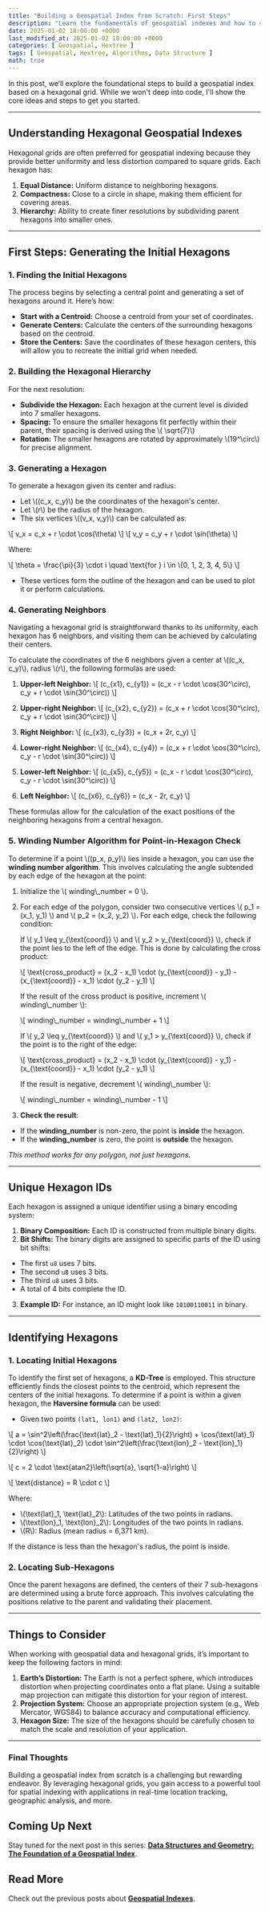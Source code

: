 ```yaml
---
title: "Building a Geospatial Index from Scratch: First Steps"
description: "Learn the fundamentals of geospatial indexes and how to start building one from scratch"
date: 2025-01-02 18:00:00 +0000
last_modified_at: 2025-01-02 18:00:00 +0000
categories: [ Geospatial, Hextree ]
tags: [ Geospatial, Hextree, Algorithms, Data Structure ]
math: true
---
```


In this post, we’ll explore the foundational steps to build a geospatial index based on a hexagonal grid. While we won't
deep into
code, I'll show the core ideas and steps to get you started.

---

## Understanding Hexagonal Geospatial Indexes

Hexagonal grids are often preferred for geospatial indexing because they provide better uniformity and less distortion
compared to square grids. Each hexagon has:

1. **Equal Distance:** Uniform distance to neighboring hexagons.
2. **Compactness:** Close to a circle in shape, making them efficient for covering areas.
3. **Hierarchy:** Ability to create finer resolutions by subdividing parent hexagons into smaller ones.

---

## First Steps: Generating the Initial Hexagons

### 1. **Finding the Initial Hexagons**

The process begins by selecting a central point and generating a set of hexagons around it. Here’s how:

- **Start with a Centroid:** Choose a centroid from your set of coordinates.
- **Generate Centers:** Calculate the centers of the surrounding hexagons based on the centroid.
- **Store the Centers:** Save the coordinates of these hexagon centers, this will allow you to recreate the
  initial grid when needed.

### 2. **Building the Hexagonal Hierarchy**

For the next resolution:

- **Subdivide the Hexagon:** Each hexagon at the current level is divided into 7 smaller hexagons.
- **Spacing:** To ensure the smaller hexagons fit perfectly within their parent, their spacing is derived using the \\(
  \\sqrt{7}\\)
- **Rotation:** The smaller hexagons are rotated by approximately \\(19^\\circ\\) for precise alignment.

### 3. **Generating a Hexagon**

To generate a hexagon given its center and radius:

- Let \\((c_x, c_y)\\) be the coordinates of the hexagon's center.
- Let \\(r\\) be the radius of the hexagon.
- The six vertices \\((v_x, v_y)\\) can be calculated as:

\\[
v_x = c_x + r \\cdot \\cos(\\theta)
\\]
\\[
v_y = c_y + r \\cdot \\sin(\\theta)
\\]

Where:

\\[
\\theta = \\frac{\\pi}{3} \\cdot i \\quad \\text{for } i \\in \\{0, 1, 2, 3, 4, 5\\}
\\]

- These vertices form the outline of the hexagon and can be used to plot it or perform calculations.

### 4. **Generating Neighbors**

Navigating a hexagonal grid is straightforward thanks to its uniformity, each hexagon has 6 neighbors, and visiting
them can be achieved by calculating their centers.

To calculate the coordinates of the 6 neighbors given a center at \\((c_x, c_y)\\), radius \\(r\\), the following formulas are used:

1. **Upper-left Neighbor:**
   \\[
   (c_{x1}, c_{y1}) = (c_x - r \\cdot \\cos(30^\\circ), c_y + r \\cdot \\sin(30^\\circ))
   \\]

2. **Upper-right Neighbor:**
   \\[
   (c_{x2}, c_{y2}) = (c_x + r \\cdot \\cos(30^\\circ), c_y + r \\cdot \\sin(30^\\circ))
   \\]

3. **Right Neighbor:**
   \\[
   (c_{x3}, c_{y3}) = (c_x + 2r, c_y)
   \\]

4. **Lower-right Neighbor:**
   \\[
   (c_{x4}, c_{y4}) = (c_x + r \\cdot \\cos(30^\\circ), c_y - r \\cdot \\sin(30^\\circ))
   \\]

5. **Lower-left Neighbor:**
   \\[
   (c_{x5}, c_{y5}) = (c_x - r \\cdot \\cos(30^\\circ), c_y - r \\cdot \\sin(30^\\circ))
   \\]

6. **Left Neighbor:**
   \\[
   (c_{x6}, c_{y6}) = (c_x - 2r, c_y)
   \\]

These formulas allow for the calculation of the exact positions of the neighboring hexagons from a central hexagon.

### 5. **Winding Number Algorithm for Point-in-Hexagon Check**

To determine if a point \\((p_x, p_y)\\) lies inside a hexagon, you can use the **winding number algorithm**. This
involves calculating the angle subtended by each edge of the hexagon at the point:


1. Initialize the \\( winding\\_number = 0 \\).

2. For each edge of the polygon, consider two consecutive vertices \\( p_1 = (x_1, y_1) \\) and \\( p_2 = (x_2, y_2) \\). For each edge, check the following condition:

   If \\( y_1 \\leq y_{\\text{coord}} \\) and \\( y_2 > y_{\\text{coord}} \\), check if the point lies to the left of the edge. This is done by calculating the cross product:

   \\[
   \\text{cross\_product} = (x_2 - x_1) \\cdot (y_{\\text{coord}} - y_1) - (x_{\\text{coord}} - x_1) \\cdot (y_2 - y_1)
   \\]

   If the result of the cross product is positive, increment \\( winding\\_number \\):

   \\[
   winding\\_number = winding\\_number + 1
   \\]

   If \\( y_2 \\leq y_{\\text{coord}} \\) and \\( y_1 > y_{\\text{coord}} \\), check if the point is to the right of the edge:

   \\[
   \\text{cross\_product} = (x_2 - x_1) \\cdot (y_{\\text{coord}} - y_1) - (x_{\\text{coord}} - x_1) \\cdot (y_2 - y_1)
   \\]

   If the result is negative, decrement \\( winding\\_number \\):

   \\[
   winding\\_number = winding\\_number - 1
   \\]

5. **Check the result**:

- If the **winding_number** is non-zero, the point is **inside** the hexagon.
- If the **winding_number** is zero, the point is **outside** the hexagon.

_This method works for any polygon, not just hexagons._

---

## Unique Hexagon IDs

Each hexagon is assigned a unique identifier using a binary encoding system:

1. **Binary Composition:** Each ID is constructed from multiple binary digits.
2. **Bit Shifts:** The binary digits are assigned to specific parts of the ID using bit shifts:

- The first `u8` uses 7 bits.
- The second `u8` uses 3 bits.
- The third `u8` uses 3 bits.
- A total of 4 bits complete the ID.

3. **Example ID:** For instance, an ID might look like `10100110011` in binary.

---

## Identifying Hexagons

### 1. **Locating Initial Hexagons**

To identify the first set of hexagons, a **KD-Tree** is employed. This structure efficiently finds the closest points to
the centroid, which represent the centers of the initial hexagons. To determine if a point is within a given hexagon,
the **Haversine formula** can be used:

- Given two points `(lat1, lon1)` and `(lat2, lon2)`:

\\[
a = \\sin^2\\left(\\frac{\\text{lat}_2 - \\text{lat}_1}{2}\\right) + \\cos(\\text{lat}_1) \\cdot \\cos(\\text{lat}_2) \\cdot \\sin^2\\left(\\frac{\\text{lon}_2 - \\text{lon}_1}{2}\\right)
\\]

\\[
c = 2 \\cdot \\text{atan2}\\left(\\sqrt{a}, \\sqrt{1-a}\\right)
\\]

\\[
\\text{distance} = R \\cdot c
\\]

Where:

- \\(\\text{lat}_1, \\text{lat}_2\\): Latitudes of the two points in radians.
- \\(\\text{lon}_1, \\text{lon}_2\\): Longitudes of the two points in radians.
- \\(R\\): Radius (mean radius = 6,371 km).

If the distance is less than the hexagon's radius, the point is
inside.

### 2. **Locating Sub-Hexagons**

Once the parent hexagons are defined, the centers of their 7 sub-hexagons are determined using a brute force approach.
This involves calculating the positions relative to the parent and validating their placement.

---

## Things to Consider

When working with geospatial data and hexagonal grids, it’s important to keep the following factors in mind:

1. **Earth’s Distortion:** The Earth is not a perfect sphere, which introduces distortion when projecting coordinates
   onto a flat plane. Using a suitable map projection can mitigate this distortion for your region of interest.
2. **Projection System:** Choose an appropriate projection system (e.g., Web Mercator, WGS84) to balance accuracy and
   computational efficiency.
3. **Hexagon Size:** The size of the hexagons should be carefully chosen to match the scale and resolution of your
   application.

---

### Final Thoughts

Building a geospatial index from scratch is a challenging but rewarding endeavor. By leveraging hexagonal grids, you
gain access to a powerful tool for spatial indexing with applications in real-time location tracking, geographic
analysis, and more.

## Coming Up Next

Stay tuned for the next post in this series: [**Data Structures and Geometry: The Foundation of a Geospatial Index**](/posts/data-structures-geometry-geospatial-index/).

## Read More

Check out the previous posts about [**Geospatial Indexes**](/categories/geospatial/).
